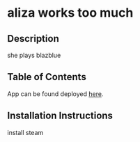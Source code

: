 
# aliza works too much

## Description
she plays blazblue

## Table of Contents
App can be found deployed [here](https://www.dustloop.com).

## Installation Instructions
install steam
    